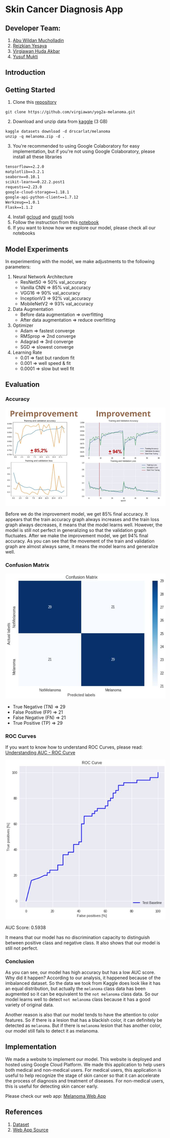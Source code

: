 [//]: # (Image References)

[accuracy]: ./images/accuracy.JPG "Accuracy"
[confusion_matrix]: ./images/confusion_matrix.JPG "Confusion Matrix"
[roc]: ./images/roc.JPG "ROC Curves"

# Skin Cancer Diagnosis App

## Developer Team:
1. [Abu Wildan Mucholladin](https://github.com/abuwildanm)
2. [Reizkian Yesaya](https://github.com/reizkian)
3. [Virgiawan Huda Akbar](https://github.com/virgiawan)
4. [Yusuf Mukti](https://github.com/yusufmukti1209)

## Introduction

## Getting Started
1. Clone this [repository](https://github.com/virgiawan/yog2a-melanoma)
```
git clone https://github.com/virgiawan/yog2a-melanoma.git
```
2. Download and unzip data from [kaggle](https://www.kaggle.com/drscarlat/melanoma) (3 GB)
```
kaggle datasets download -d drscarlat/melanoma
unzip -q melanoma.zip -d .
```
3. You're recommended to using Google Colaboratory for easy implementation, but if you're not using Google Colaboratory, please install all these libraries
```
tensorflow==2.2.0
matplotlib==3.2.1
seaborn==0.10.1
scikit-learn==0.22.2.post1
requests==2.23.0
google-cloud-storage==1.18.1
google-api-python-client==1.7.12
Werkzeug==1.0.1
Flask==1.1.2
```
4. Install [gcloud](https://cloud.google.com/sdk/install) and [gsutil](https://cloud.google.com/storage/docs/gsutil_install) tools
5. Follow the instruction from this [notebook](https://github.com/virgiawan/yog2a-melanoma/blob/master/Melanoma_(Wildan).ipynb)
6. If you want to know how we explore our model, please check all our notebooks

## Model Experiments
In experimenting with the model, we make adjustments to the following parameters:
1. Neural Network Architecture
   - ResNet50     => 50% val_accuracy
   - Vanilla CNN  => 85% val_accuracy
   - VGG16        => 90% val_accuracy
   - InceptionV3  => 92% val_accuracy
   - MobileNetV2  => 93% val_accuracy
2. Data Augmentation
   - Before data augmentation	=> overfitting
   - After data augmentation  => reduce overfitting
3. Optimizer
   - Adam     => fastest converge
   - RMSprop  => 2nd converge
   - Adagrad  => 3rd converge
   - SGD      => slowest converge
4. Learning Rate
   - 0.01   => fast but random fit
   - 0.001  => well speed & fit
   - 0.0001 => slow but well fit

## Evaluation
### Accuracy

![Accuracy][accuracy]

Before we do the improvement model, we get 85% final accuracy. It appears that the train accuracy graph always increases and the train loss graph always decreases, it means that the model learns well. However, the model is still not perfect in generalizing so that the validation graph fluctuates. After we make the improvement model, we get 94% final accuracy. As you can see that the movement of the train and validation graph are almost always same, it means the model learns and generalize well.

### Confusion Matrix

![Confusion Matrix][confusion_matrix]

- True Negative (TN)  => 29
- False Positive (FP) => 21
- False Negative (FN) => 21
- True Positive (TP)  => 29

### ROC Curves
If you want to know how to understand ROC Curves, please read: [Understanding AUC - ROC Curve](https://towardsdatascience.com/understanding-auc-roc-curve-68b2303cc9c5)

![ROC Curves][roc]

AUC Score: 0.5938

It means that our model has no discrimination capacity to distinguish between positive class and negative class. It also shows that our model is still not perfect.

### Conclusion
As you can see, our model has high accuracy but has a low AUC score. Why did it happen? According to our analysis, it happened because of the imbalanced dataset. So the data we took from Kaggle does look like it has an equal distribution, but actually the `melanoma` class data has been augmented so it can be equivalent to the `not melanoma` class data. So our model learns well to detect `not melanoma` class because it has a good variety of original data.

Another reason is also that our model tends to have the attention to color features. So if there is a lesion that has a blackish color, it can definitely be detected as `melanoma`. But if there is `melanoma` lesion that has another color, our model still fails to detect it as melanoma.

## Implementation
We made a website to implement our model. This website is deployed and hosted using Google Cloud Platform. We made this application to help users both medical and non-medical users. For medical users, this application is useful to help recognize the stage of skin cancer so that it can accelerate the process of diagnosis and treatment of diseases. For non-medical users, this is useful for detecting skin cancer early.

Please check our web app: [Melanoma Web App](http://34.101.76.215:8080/)

## References

1. [Dataset](https://www.kaggle.com/drscarlat/melanoma)
2. [Web App Source](https://github.com/virgiawan/yog2a-melanoma-web)